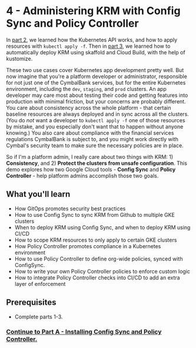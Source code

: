 # 4 - Administering KRM with Config Sync and Policy Controller

In [part 2](/2-how-krm-works), we learned how the Kubernetes API works, and how to apply resources with `kubectl apply -f`. Then in [part 3](/3-app-dev), we learned how to automatically deploy KRM using skaffold and Cloud Build, with the help of kustomize. 

These two use cases cover Kubernetes app development pretty well. But now imagine that you're a platform developer or administrator, responsible for not just one of the CymbalBank services, but for the entire Kubernetes environment, including the `dev`, `staging`, and `prod` clusters. An app developer may care most about testing their code and getting features into production with minimal friction, but your concerns are probably different. You care about consistency across the whole platform - that certain baseline resources are always deployed and in sync across all the clusters. (You do *not* want a developer to `kubectl apply -f` one of those resources by mistake, and you especially don't want that to happen without anyone knowing.) You also care about compliance with the financial services regulations CymbalBank is subject to, and you might work directly with Cymbal's security team to make sure the necessary policies are in place. 

So if I'm a platform admin, I really care about two things with KRM: 1) **Consistency**, and 2) **Protect the clusters from unsafe configuration**. This demo explores how two Google Cloud tools - **Config Sync** and **Policy Controller** - help platform admins accomplish those two goals. 

## What you'll learn 

- How GitOps promotes security best practices
- How to use Config Sync to sync KRM from Github to multiple GKE clusters
- When to deploy KRM using Config Sync, and when to deploy KRM using CI/CD 
- How to scope KRM resources to only apply to certain GKE clusters
- How Policy Controller promotes compliance in a Kubernetes environment
- How to use Policy Controller to define org-wide policies, synced with ConfigSync.
- How to write your own Policy Controller policies to enforce custom logic
- How to integrate Policy Controller checks into CI/CD to add an extra layer of enforcement 

## Prerequisites 

- Complete parts 1-3. 

### **[Continue to Part A - Installing Config Sync and Policy Controller.](partA-installation.md)**